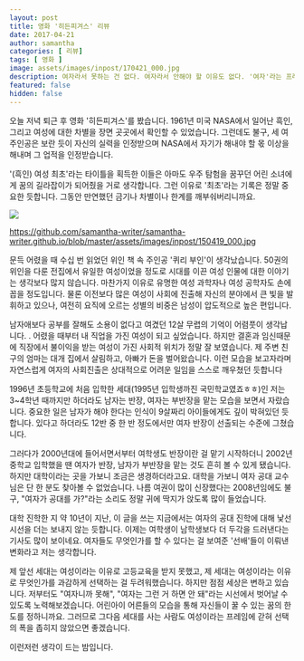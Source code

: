 ```yaml
---
layout: post
title: 영화 '히든피겨스' 리뷰
date: 2017-04-21
author: samantha
categories: [ 리뷰]
tags: [ 영화 ]
image: assets/images/inpost/170421_000.jpg
description: 여자라서 못하는 건 없다. 여자라서 안해야 할 이유도 없다. '여자'라는 프레임에서 이제는 벗어나자. 성별에 관계없이 자신이 할 수 있는 것부터, 해야하는 것부터 해나가보자. 영화를 보고 내가 느낀 점이다.
featured: false
hidden: false
---
```

오늘 저녁 퇴근 후 영화 '히든피겨스'를 봤습니다. 1961년 미국 NASA에서 일어난 흑인, 그리고 여성에 대한 차별을 장면 곳곳에서 확인할 수 있었습니다. 그런데도 불구, 세 여주인공은 보란 듯이 자신의 실력을 인정받으며 NASA에서 자기가 해내야 할 몫 이상을 해내며 그 업적을 인정받습니다.

'(흑인) 여성 최초'라는 타이틀을 획득한 이들은 아마도 우주 탐험을 꿈꾸던 어린 소녀에게 꿈의 길라잡이가 되어줬을 거로 생각합니다. 그런 이유로 '최초'라는 기록은 정말 중요한 듯합니다. 그동안 만연했던 금기나 차별이나 한계를 깨부숴버리니까요.

![](https://github.com/samantha-writer/samantha-writer.github.io/blob/master/assets/images/inpost/170421_001.jpg?raw=true)

https://github.com/samantha-writer/samantha-writer.github.io/blob/master/assets/images/inpost/150419_000.jpg

문득 어렸을 때 수십 번 읽었던 위인 책 속 주인공 '퀴리 부인'이 생각났습니다. 50권의 위인을 다룬 전집에서 유일한 여성이었을 정도로 시대를 이끈 여성 인물에 대한 이야기는 생각보다 많지 않습니다. 마찬가지 이유로 유명한 여성 과학자나 여성 공학자도 손에 꼽을 정도입니다. 물론 이전보다 많은 여성이 사회에 진출해 자신의 분야에서 큰 빛을 발휘하고 있으나, 여전히 요직에 오르는 성별의 비중은 남성이 압도적으로 높은 편입니다.

남자애보다 공부를 잘해도 소용이 없다고 여겼던 12살 무렵의 기억이 어렴풋이 생각납니다. . 어렸을 때부터 내 직업을 가진 여성이 되고 싶었습니다. 하지만 결혼과 임신때문에 직장에서 불이익을 받는 여성이 가진 사회적 위치가 정말 잘 보였습니다. 제 주변 친구의 엄마는 대개 집에서 살림하고, 아빠가 돈을 벌어왔습니다. 이런 모습을 보고자라며 자연스럽게 여자의 사회진출은 상대적으로 어려운 일임을 스스로 깨우쳤던 듯합니다

1996년 초등학교에 처음 입학한 세대(1995년 입학생까진 국민학교였죠ㅎㅎ)인 저는 3~4학년 때까지만 하더라도 남자는 반장, 여자는 부반장을 맡는 모습을 보면서 자랐습니다. 중요한 일은 남자가 해야 한다는 인식이 9살짜리 아이들에게도 깊이 박혀있던 듯합니다. 있다고 하더라도 12반 중 한 반 정도에서만 여자 반장이 선출되는 수준에 그쳤습니다.

그러다가 2000년대에 들어서면서부터 여학생도 반장이란 걸 맡기 시작하더니 2002년 중학교 입학했을 땐 여자가 반장, 남자가 부반장을 맡는 것도 흔히 볼 수 있게 됐습니다. 하지만 대학이라는 곳을 가보니 조금은 생경하더라고요. 대학을 가보니 여자 공대 교수님은 단 한 분도 찾아볼 수 없었습니다. 나름 여권이 많이 신장했다는 2008년임에도 불구, "여자가 공대를 가?"라는 소리도 정말 귀에 딱지가 앉도록 많이 들었습니다.

대학 진학한 지 약 10년이 지난, 이 글을 쓰는 지금에서는 여자의 공대 진학에 대해 낯선 시선을 더는 보내지 않는 듯합니다. 이제는 여학생이 남학생보다 더 두각을 드러낸다는 기사도 많이 보이네요. 여자들도 무엇인가를 할 수 있다는 걸 보여준 '선배'들이 이뤄낸 변화라고 저는 생각합니다.

제 앞선 세대는 여성이라는 이유로 고등교육을 받지 못했고, 제 세대는 여성이라는 이유로 무엇인가를 과감하게 선택하는 걸 두려워했습니다. 하지만 점점 세상은 변하고 있습니다. 저부터도 "여자니까 못해", "여자는 그런 거 하면 안 돼"라는 시선에서 벗어날 수 있도록 노력해보겠습니다. 어린아이 어른들의 모습을 통해 자신들이 꿀 수 있는 꿈의 한도를 정하니까요. 그러므로 그다음 세대를 사는 사람도 여성이라는 프레임에 갇혀 선택의 폭을 좁히지 않았으면 좋겠습니다.

이런저런 생각이 드는 밤입니다.
